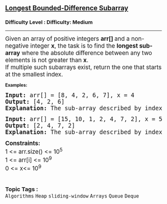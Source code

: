 <h2><a href="https://www.geeksforgeeks.org/problems/longest-bounded-difference-subarray/1">Longest Bounded-Difference Subarray</a></h2><h3>Difficulty Level : Difficulty: Medium</h3><hr><div class="problems_problem_content__Xm_eO"><p><span style="font-size: 14pt;">Given an array of positive integers <strong>arr[] </strong>and a non-negative integer <strong>x</strong>, the task is to find the <strong>longest sub-array</strong> where the absolute difference between any two elements is not greater than <strong>x</strong>. </span><br><span style="font-size: 14pt;">If multiple such subarrays exist, return the one that starts at the smallest index.</span></p>
<p><strong>Examples:&nbsp;</strong></p>
<pre><span style="font-size: 14pt;"><strong>Input: </strong>arr[] =<strong> </strong>[8, 4, 2, 6, 7], x = 4 </span><br><span style="font-size: 14pt;"><strong>Output: </strong>[4, 2, 6] </span><br><span style="font-size: 14pt;"><strong>Explanation: </strong>The sub-array described by index [1..3], i.e. [4, 2, 6] contains no such difference of two elements which is greater than 4.</span></pre>
<pre><span style="font-size: 14pt;"><strong>Input:</strong> arr[] =<strong> </strong>[15, 10, 1, 2, 4, 7, 2], x = 5 </span><br><span style="font-size: 14pt;"><strong>Output: </strong>[2, 4, 7, 2] </span><br><span style="font-size: 14pt;"><strong>Explanation: </strong>The sub-array described by indexes [3..6], i.e. [2, 4, 7, 2] contains no such difference of two elements which is greater than 5. </span></pre>
<p><span style="font-size: 14pt;"><strong>Constraints:<br></strong>1 &lt;= arr.size() &lt;= 10<sup>5<br></sup>1 &lt;= arr[i] &lt;=&nbsp;10<sup>9<br></sup>0 &lt;= x&lt;=&nbsp;10<sup>9</sup></span></p></div><br><p><span style=font-size:18px><strong>Topic Tags : </strong><br><code>Algorithms</code>&nbsp;<code>Heap</code>&nbsp;<code>sliding-window</code>&nbsp;<code>Arrays</code>&nbsp;<code>Queue</code>&nbsp;<code>Deque</code>&nbsp;